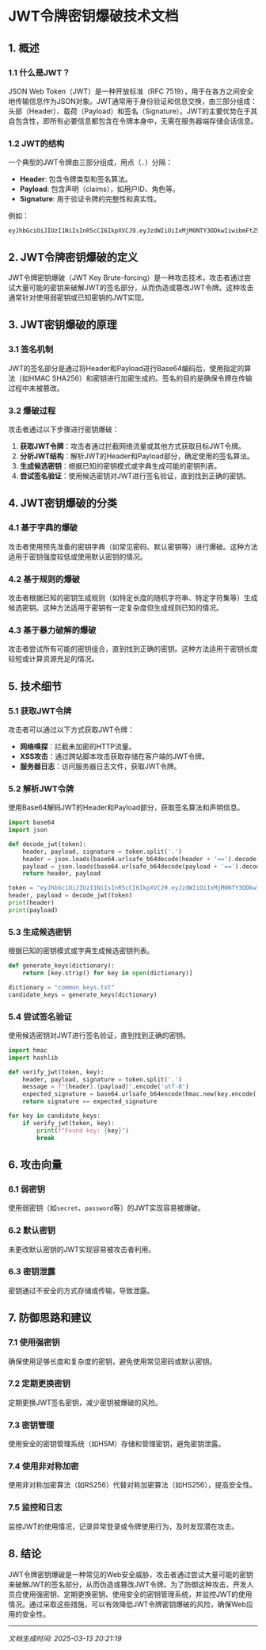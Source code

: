 # JWT令牌密钥爆破技术文档

## 1. 概述

### 1.1 什么是JWT？
JSON Web Token（JWT）是一种开放标准（RFC 7519），用于在各方之间安全地传输信息作为JSON对象。JWT通常用于身份验证和信息交换，由三部分组成：头部（Header）、载荷（Payload）和签名（Signature）。JWT的主要优势在于其自包含性，即所有必要信息都包含在令牌本身中，无需在服务器端存储会话信息。

### 1.2 JWT的结构
一个典型的JWT令牌由三部分组成，用点（`.`）分隔：
- **Header**: 包含令牌类型和签名算法。
- **Payload**: 包含声明（claims），如用户ID、角色等。
- **Signature**: 用于验证令牌的完整性和真实性。

例如：
```
eyJhbGciOiJIUzI1NiIsInR5cCI6IkpXVCJ9.eyJzdWIiOiIxMjM0NTY3ODkwIiwibmFtZSI6IkpvaG4gRG9lIiwiaWF0IjoxNTE2MjM5MDIyfQ.SflKxwRJSMeKKF2QT4fwpMeJf36POk6yJV_adQssw5c
```

## 2. JWT令牌密钥爆破的定义

JWT令牌密钥爆破（JWT Key Brute-forcing）是一种攻击技术，攻击者通过尝试大量可能的密钥来破解JWT的签名部分，从而伪造或篡改JWT令牌。这种攻击通常针对使用弱密钥或已知密钥的JWT实现。

## 3. JWT密钥爆破的原理

### 3.1 签名机制
JWT的签名部分是通过将Header和Payload进行Base64编码后，使用指定的算法（如HMAC SHA256）和密钥进行加密生成的。签名的目的是确保令牌在传输过程中未被篡改。

### 3.2 爆破过程
攻击者通过以下步骤进行密钥爆破：
1. **获取JWT令牌**：攻击者通过拦截网络流量或其他方式获取目标JWT令牌。
2. **分析JWT结构**：解析JWT的Header和Payload部分，确定使用的签名算法。
3. **生成候选密钥**：根据已知的密钥模式或字典生成可能的密钥列表。
4. **尝试签名验证**：使用候选密钥对JWT进行签名验证，直到找到正确的密钥。

## 4. JWT密钥爆破的分类

### 4.1 基于字典的爆破
攻击者使用预先准备的密钥字典（如常见密码、默认密钥等）进行爆破。这种方法适用于密钥强度较低或使用默认密钥的情况。

### 4.2 基于规则的爆破
攻击者根据已知的密钥生成规则（如特定长度的随机字符串、特定字符集等）生成候选密钥。这种方法适用于密钥有一定复杂度但生成规则已知的情况。

### 4.3 基于暴力破解的爆破
攻击者尝试所有可能的密钥组合，直到找到正确的密钥。这种方法适用于密钥长度较短或计算资源充足的情况。

## 5. 技术细节

### 5.1 获取JWT令牌
攻击者可以通过以下方式获取JWT令牌：
- **网络嗅探**：拦截未加密的HTTP流量。
- **XSS攻击**：通过跨站脚本攻击获取存储在客户端的JWT令牌。
- **服务器日志**：访问服务器日志文件，获取JWT令牌。

### 5.2 解析JWT令牌
使用Base64解码JWT的Header和Payload部分，获取签名算法和声明信息。

```python
import base64
import json

def decode_jwt(token):
    header, payload, signature = token.split('.')
    header = json.loads(base64.urlsafe_b64decode(header + '==').decode('utf-8'))
    payload = json.loads(base64.urlsafe_b64decode(payload + '==').decode('utf-8'))
    return header, payload

token = "eyJhbGciOiJIUzI1NiIsInR5cCI6IkpXVCJ9.eyJzdWIiOiIxMjM0NTY3ODkwIiwibmFtZSI6IkpvaG4gRG9lIiwiaWF0IjoxNTE2MjM5MDIyfQ.SflKxwRJSMeKKF2QT4fwpMeJf36POk6yJV_adQssw5c"
header, payload = decode_jwt(token)
print(header)
print(payload)
```

### 5.3 生成候选密钥
根据已知的密钥模式或字典生成候选密钥列表。

```python
def generate_keys(dictionary):
    return [key.strip() for key in open(dictionary)]

dictionary = "common_keys.txt"
candidate_keys = generate_keys(dictionary)
```

### 5.4 尝试签名验证
使用候选密钥对JWT进行签名验证，直到找到正确的密钥。

```python
import hmac
import hashlib

def verify_jwt(token, key):
    header, payload, signature = token.split('.')
    message = f"{header}.{payload}".encode('utf-8')
    expected_signature = base64.urlsafe_b64encode(hmac.new(key.encode('utf-8'), message, hashlib.sha256).digest()).decode('utf-8').replace('=', '')
    return signature == expected_signature

for key in candidate_keys:
    if verify_jwt(token, key):
        print(f"Found key: {key}")
        break
```

## 6. 攻击向量

### 6.1 弱密钥
使用弱密钥（如`secret`、`password`等）的JWT实现容易被爆破。

### 6.2 默认密钥
未更改默认密钥的JWT实现容易被攻击者利用。

### 6.3 密钥泄露
密钥通过不安全的方式存储或传输，导致泄露。

## 7. 防御思路和建议

### 7.1 使用强密钥
确保使用足够长度和复杂度的密钥，避免使用常见密码或默认密钥。

### 7.2 定期更换密钥
定期更换JWT签名密钥，减少密钥被爆破的风险。

### 7.3 密钥管理
使用安全的密钥管理系统（如HSM）存储和管理密钥，避免密钥泄露。

### 7.4 使用非对称加密
使用非对称加密算法（如RS256）代替对称加密算法（如HS256），提高安全性。

### 7.5 监控和日志
监控JWT的使用情况，记录异常登录或令牌使用行为，及时发现潜在攻击。

## 8. 结论

JWT令牌密钥爆破是一种常见的Web安全威胁，攻击者通过尝试大量可能的密钥来破解JWT的签名部分，从而伪造或篡改JWT令牌。为了防御这种攻击，开发人员应使用强密钥、定期更换密钥、使用安全的密钥管理系统，并监控JWT的使用情况。通过采取这些措施，可以有效降低JWT令牌密钥爆破的风险，确保Web应用的安全性。

---

*文档生成时间: 2025-03-13 20:21:19*
